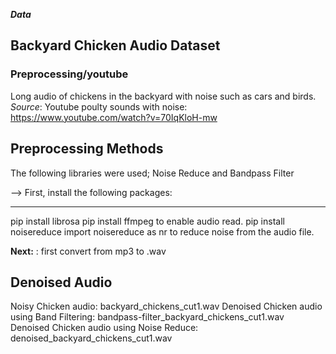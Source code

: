 ***Data***
## Backyard Chicken Audio Dataset

### Preprocessing/youtube
Long audio of chickens in the backyard with noise such as cars and birds.
*Source*: Youtube poulty sounds with noise: https://www.youtube.com/watch?v=70IqKloH-mw

## Preprocessing Methods
The following libraries were used;
Noise Reduce and Bandpass Filter

--> First, install the following packages:
____________________
pip install librosa
pip install ffmpeg to enable audio read.
pip install noisereduce
import noisereduce as nr to reduce noise from the audio file.

**Next:** : first convert from mp3 to .wav

## Denoised Audio

Noisy Chicken audio: backyard_chickens_cut1.wav
Denoised Chicken audio using Band Filtering: bandpass-filter_backyard_chickens_cut1.wav 
Denoised Chicken audio using Noise Reduce: denoised_backyard_chickens_cut1.wav













<!-- animals_basel: cow sounds are divided into; cough sounds,Estrus call, food anticipating call and normal call. (source: https://www.ncbi.nlm.nih.gov/pmc/articles/PMC7911430/ Deep Learning-Based Cattle Vocal Classification Model and Real-Time Livestock Monitoring System with Noise Filtering ).
BovineTalk: https://gitlab.com/is-annazam/bovinetalk
Youtube: Youtube poulty sounds with noise: https://www.youtube.com/watch?v=70IqKloH-mw  -->